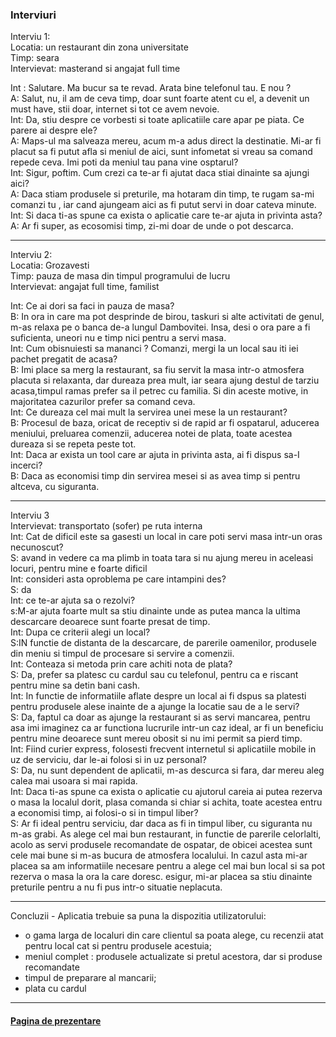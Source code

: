 ### Interviuri

Interviu 1: <br/>
Locatia: un restaurant din zona universitate<br/>
Timp: seara<br/>
Intervievat: masterand si angajat full time<br/>

Int : Salutare. Ma bucur sa te revad. Arata bine telefonul tau. E nou ?<br/>
A: Salut, nu, il am de ceva timp, doar sunt foarte atent cu el, a devenit un must have, stii doar, internet si tot ce avem nevoie.<br/>
Int: Da, stiu despre ce vorbesti si toate aplicatiile care apar pe piata. Ce parere ai despre ele?<br/>
A: Maps-ul ma salveaza mereu, acum m-a adus direct la destinatie. Mi-ar fi placut sa fi putut afla si meniul de aici, sunt infometat si vreau sa comand repede ceva. Imi poti da meniul tau pana vine osptarul?<br/>
Int: Sigur, poftim. Cum crezi ca te-ar fi ajutat daca stiai dinainte sa ajungi aici?<br/>
A: Daca stiam produsele si preturile, ma hotaram din timp, te rugam sa-mi comanzi tu , iar cand ajungeam aici as fi putut servi in doar cateva minute.<br/>
Int: Si daca ti-as spune ca exista o aplicatie care te-ar ajuta in privinta asta?<br/>
A: Ar fi super, as ecosomisi timp, zi-mi doar de unde o pot descarca.<br/>

---------------------------------------------

Interviu 2:<br/>
Locatia: Grozavesti<br/>
Timp: pauza de masa din timpul programului de lucru<br/>
Intervievat: angajat full time, familist<br/>
 
Int: Ce ai dori sa faci in pauza de masa?<br/>
B: In ora in care ma pot desprinde de birou, taskuri si alte activitati de genul, m-as relaxa pe o banca de-a lungul Dambovitei. Insa, desi o ora pare a fi suficienta, uneori nu e timp nici pentru a servi masa.<br/>
Int: Cum obisnuiesti sa mananci ? Comanzi, mergi la un local sau iti iei pachet pregatit de acasa?<br/>
B: Imi place sa merg la restaurant, sa fiu servit la masa intr-o atmosfera placuta si relaxanta, dar dureaza prea mult, iar seara ajung destul de tarziu acasa,timpul ramas prefer sa il petrec cu familia.  Si din aceste motive, in majoritatea cazurilor prefer sa comand ceva.<br/>
Int: Ce dureaza cel mai mult la servirea unei mese la un restaurant?<br/>
B: Procesul de baza, oricat de receptiv si de rapid ar fi ospatarul, aducerea meniului, preluarea comenzii, aducerea notei de plata, toate acestea dureaza si se repeta peste tot.<br/>
Int: Daca ar exista un tool care ar ajuta in privinta asta, ai fi dispus sa-I incerci?<br/>
B: Daca as economisi timp din servirea mesei si as avea timp si pentru altceva, cu siguranta.<br/>

---------------------------------------

Interviu 3<br/>
Intervievat: transportato (sofer) pe ruta interna<br/>
Int: Cat de dificil este sa gasesti un local in care poti servi masa intr-un oras necunoscut?<br/>
S: avand in vedere ca ma plimb in toata tara si nu ajung mereu in aceleasi locuri, pentru mine e foarte dificil<br/>
Int: consideri asta oproblema pe care intampini des?<br/>
S: da<br/>
Int: ce te-ar ajuta sa o rezolvi?<br/>
s:M-ar ajuta foarte mult sa stiu dinainte unde as putea manca la ultima descarcare deoarece sunt foarte presat de timp.<br/>
Int: Dupa ce criterii alegi un local?<br/>
S:IN functie de distanta de la descarcare, de parerile oamenilor, produsele din meniu si timpul de procesare si servire a comenzii.<br/>
Int: Conteaza si metoda prin care achiti nota de plata?<br/>
S: Da, prefer sa platesc cu cardul sau cu telefonul, pentru ca e riscant pentru mine sa detin bani cash.<br/>
Int: In functie de informatiile aflate despre un local ai fi dspus sa platesti pentru produsele alese inainte de a ajunge la locatie sau de a le servi?<br/>
S: Da, faptul ca doar as ajunge la restaurant si as servi mancarea, pentru asa imi imaginez ca ar functiona lucrurile intr-un caz ideal, ar fi un beneficiu pentru mine deoarece sunt mereu obosit si nu imi permit sa pierd timp.<br/>
Int: Fiind curier express, folosesti frecvent internetul si aplicatiile mobile in uz de serviciu, dar le-ai folosi si in uz personal?<br/>
S: Da, nu sunt dependent de aplicatii, m-as descurca si fara, dar mereu aleg calea mai usoara si mai rapida.<br/>
Int: Daca ti-as spune ca exista o aplicatie cu ajutorul careia ai putea rezerva o masa la localul dorit, plasa comanda si chiar si achita, toate acestea entru a economisi timp, ai folosi-o si in timpul liber?<br/>
S: Ar fi ideal pentru serviciu, dar daca as fi in timpul liber, cu siguranta nu m-as grabi. As alege cel mai bun restaurant, in functie de parerile celorlalti, acolo as servi produsele recomandate de ospatar, de obicei acestea sunt cele mai bune si m-as bucura de atmosfera localului. In cazul asta mi-ar placea sa am informatiile necesare pentru a alege cel mai bun local si sa pot rezerva o masa la ora la care doresc. esigur, mi-ar placea sa stiu dinainte preturile pentru a nu fi pus intr-o situatie neplacuta.<br/>

------------------------------------------------

Concluzii - Aplicatia trebuie sa puna la dispozitia utilizatorului:<br/>
- o gama larga de localuri din care clientul sa poata alege, cu recenzii atat pentru local cat si pentru produsele acestuia;<br/>
- meniul complet : produsele actualizate si pretul acestora, dar si produse recomandate<br/>
- timpul de preparare al mancarii;<br/>
- plata cu cardul

-------------------------------------------------

#### [Pagina de prezentare](https://book-a-table.github.io/fiki/)

